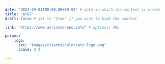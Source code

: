 ```yaml
---
date: '2023-09-01T00:00:00+00:00' # date in which the content is created - defaults to "today"
title: 'AT&T'
draft: false # set to "true" if you want to hide the content 

link: "https://www.adrianmoreno.info" # optional URL

params:
    logo:
      src: "images/clients/color/att-logo.png"
      scale: 0.2

---
```

